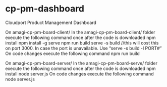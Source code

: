 # cp-pm-dashboard
Cloudport Product Management Dashboard

On amagi-cp-pm-board-client/
In the amagi-cp-pm-board-client/ folder execute the following command once after the code is downloaded
npm install
npm install -g serve
npm run build
serve -s build //this will cost this on port 3000. In case the port is unavailable. Use “serve -s build -l PORT#”
On code changes execute the following command
npm run build

On amagi-cp-pm-board-server/
In the amagi-cp-pm-board-serve/ folder execute the following command once after the code is downloaded
npm install
node server.js
On code changes execute the following command
node server.js